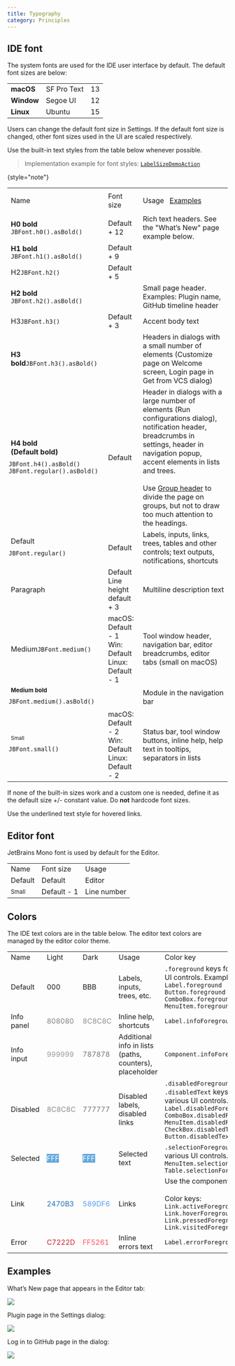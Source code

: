 ```yaml
---
title: Typography
category: Principles
---
```


## IDE font

The system fonts are used for the IDE user interface by default. The default font sizes are below:

<table style="header-column">
  <tr>
    <td> <strong> macOS </strong> </td>
    <td> SF Pro Text  </td>
    <td> 13 </td>
  </tr>
  <tr>
    <td> <strong>Window</strong> </td>
    <td> Segoe UI </td>
    <td> 12 </td>
  </tr>
  <tr>
    <td> <strong>Linux</strong> </td>
    <td> Ubuntu </td>
    <td> 15 </td>
  </tr>
</table>


Users can change the default font size in Settings. If the default font size is changed, other font sizes used in the UI are scaled respectively.

Use the built-in text styles from the table below whenever possible.

> Implementation example for font styles: [`LabelSizeDemoAction`](%gh-ic%/platform/platform-impl/src/com/intellij/internal/LabelSizeDemoAction.kt)
>
{style="note"}

<table>

  <tr><td> Name </td>
  <td> Font size </td>
  <td> <p>Usage&nbsp;&nbsp;&nbsp;<a href="typography.md">Examples</a> </p></td></tr>

  <tr>
    <td> <strong>H0 bold</strong> <code>JBFont.h0().asBold()</code></td>
    <td> Default + 12 </td>
    <td>
        Rich text headers. See the "What’s New" page example below.
    </td>
  </tr>

  <tr>
    <td> <strong>H1 bold</strong> <code>JBFont.h1().asBold()</code></td>
    <td> Default + 9 </td>
    <td> </td>
  </tr>

  <tr>
    <td >H2<code>JBFont.h2()</code></td>
    <td> Default + 5 </td>
    <td class="table-line"> </td>
  </tr>

  <tr>
    <td> <strong>H2 bold</strong> <code>JBFont.h2().asBold()</code></td>
    <td> </td>
    <td>
        Small page header. Examples: Plugin name, GitHub timeline header
    </td>
  </tr>

  <tr>
    <td > H3<code>JBFont.h3()</code></td>
    <td> Default + 3 </td>
    <td class="table-line">
        Accent body text
    </td>
  </tr>

  <tr>
    <td><strong>H3 bold</strong><code>JBFont.h3().asBold()</code></td>
    <td> </td>
    <td>
        Headers in dialogs with a small number of elements (Customize page on Welcome screen, Login page in Get from VCS dialog)
    </td>
  </tr>

  <tr>
    <td> <strong>H4 bold <br/> (Default bold)</strong> <div style="margin: 10px 0 5px -5px"> <code>JBFont.h4().asBold()</code> <code>JBFont.regular().asBold()</code> </div> </td>
    <td> Default </td>
    <td>
        Header in dialogs with a large number of elements (Run configurations dialog), notification header, breadcrumbs in settings, header in navigation popup, accent elements in lists and trees. <br/><br/>
        Use <a href="group_header.md">Group header</a> to divide the page on groups, but not to draw too much attention to the headings.
    </td>
  </tr>

  <tr>
    <td> Default <div style="margin: 10px 0 5px -5px"><code>JBFont.regular()</code></div></td>
    <td> Default </td>
    <td>
        Labels, inputs, links, trees, tables and other controls; text outputs, notifications, shortcuts
    </td>
  </tr>

  <tr>
    <td> Paragraph </td>
    <td>
         Default <br/>
         Line height default + 3
    </td>
    <td>
        Multiline description text
    </td>
  </tr>

  <tr>
    <td >Medium<code>JBFont.medium()</code></td>
    <td>
        macOS: Default - 1 <br/>
        Win: Default <br/>
        Linux: Default - 1
    </td>
    <td class="table-line">
        Tool window header, navigation bar, editor breadcrumbs, editor tabs (small on macOS)
    </td>
  </tr>

  <tr>
    <td> <span style="font-size: 13px"> <strong>Medium bold</strong> </span> <div style="margin: 10px 0 5px -5px"><code>JBFont.medium().asBold()</code></div></td>
    <td> </td>
    <td>
        Module in the navigation bar
    </td>
  </tr>

  <tr>
    <td> <span style="font-size: 12px"> Small </span> <div style="margin: 10px 0 5px -5px"><code>JBFont.small()</code></div></td>
    <td>
        macOS: Default - 2 <br/>
        Win: Default <br/>
        Linux: Default - 2
    </td>
    <td>
        Status bar, tool window buttons, inline help, help text in tooltips, separators in lists
    </td>
  </tr>
</table>

If none of the built-in sizes work and a custom one is needed, define it as the default size +/- constant value. Do **not** hardcode font sizes.

Use the underlined text style for hovered links.


## Editor font

JetBrains Mono font is used by default for the Editor.

<table>
<tr><td> Name </td>
<td> Font size </td>
<td> Usage </td>  </tr>
  <tr>
    <td> Default </td>
    <td> Default </td>
    <td> Editor </td>
  </tr>
  <tr>
    <td> <span style="font-size: 13px;"> Small </span> </td>
    <td> Default - 1 </td>
    <td> Line number </td>
  </tr>
</table>


## Colors

The IDE text colors are in the table below. The editor text colors are managed by the editor color theme.

<table>
<tr><td> Name </td>
<td> Light </td>
<td> Dark </td>
<td> Usage </td>
<td> Color key </td>
</tr>
  <tr>
    <td> Default </td>
    <td> 000 </td>
    <td> BBB</td>
    <td>
        Labels, inputs, trees, etc.
    </td>
    <td>
        <code>.foreground</code> keys for various UI controls. Examples:
        <code>Label.foreground</code>
        <code>Button.foreground</code>
        <code>ComboBox.foreground</code>
        <code>MenuItem.foreground</code>
    </td>
  </tr>

  <tr>
    <td> Info panel </td>
    <td> <span style="color: #808080">808080</span> </td>
    <td> <span style="color: #8C8C8C">8C8C8C</span> </td>
    <td>
        Inline help, shortcuts
    </td>
    <td>
        <code>Label.infoForeground</code>
    </td>
  </tr>

  <tr>
    <td> Info input </td>
    <td> <span style="color: #999999">999999</span> </td>
    <td> <span style="color: #787878">787878</span> </td>
    <td>
        Additional info in&nbsp;lists (paths, counters), placeholder
    </td>
    <td>
        <code>Component.infoForeground</code>
    </td>
  </tr>

  <tr>
    <td> Disabled </td>
    <td> <span style="color: #8C8C8C">8C8C8C</span> </td>
    <td> <span style="color: #777777">777777</span> </td>
    <td>
        Disabled labels, disabled links
    </td>
    <td>
        <code>.disabledForeground</code> and <code>.disabledText</code> keys for various UI controls. Examples:
        <code>Label.disabledForeground</code> <br/>
        <code>ComboBox.disabledForeground</code> <br/>
        <code>MenuItem.disabledForeground</code> <br/>
        <code>CheckBox.disabledText</code> <br/>
        <code>Button.disabledText</code> <br/>
</td>
  </tr>

  <tr>
    <td> Selected </td>
    <td> <span style="color: #ffffff; background: #62A7DB;">FFF</span> </td>
    <td> <span style="color: #ffffff; background: #62A7DB;">FFF</span> </td>
    <td>
        Selected text
    </td>
    <td>
        <code>.selectionForeground</code> keys for various UI controls. Examples:
        <code>MenuItem.selectionForeground</code>
        <code>Table.selectionForeground</code>
    </td>
  </tr>

  <tr>
    <td> Link </td>
    <td> <span style="color: #2470B3">2470B3</span> </td>
    <td> <span style="color: #589DF6">589DF6</span> </td>
    <td>
        Links
    </td>
    <td>
        Use the component <code>LinkLabel</code> <br/><br/>
        Color keys: <br/>
        <code>Link.activeForeground</code> <br/>
        <code>Link.hoverForeground</code> <br/>
        <code>Link.pressedForeground</code> <br/>
        <code>Link.visitedForeground</code> <br/>
    </td>
  </tr>

  <tr>
    <td> Error </td>
    <td> <span style="color: #C7222D">C7222D</span> </td>
    <td> <span style="color: #FF5261">FF5261</span> </td>
    <td>
        Inline errors text
    </td>
    <td>
        <code>Label.errorForeground</code>
    </td>
  </tr>
</table>


## Examples

What’s New page that appears in the Editor tab:

![](whats_new.png)

Plugin page in the Settings dialog:

![](plugins.png)


Log in to GitHub page in the dialog:

![](github.png)

